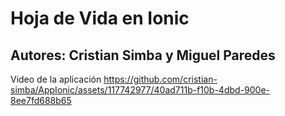 # Hoja de Vida en Ionic
## Autores: Cristian Simba y Miguel Paredes
Video de la aplicación
https://github.com/cristian-simba/AppIonic/assets/117742977/40ad711b-f10b-4dbd-900e-8ee7fd688b65

